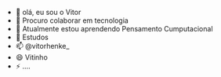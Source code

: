 - 👋 olá, eu sou o Vitor
- 👀 Procuro colaborar em tecnologia
- 🌱 Atualmente estou aprendendo Pensamento Cumputacional
- 💞️ Estudos
- 📫 @vitorhenke_
- 😄 Vitinho
- ⚡ ....

<!---
vitorhenke543/vitorhenke543 is a ✨ special ✨ repository because its `README.md` (this file) appears on your GitHub profile.
You can click the Preview link to take a look at your changes.
--->
